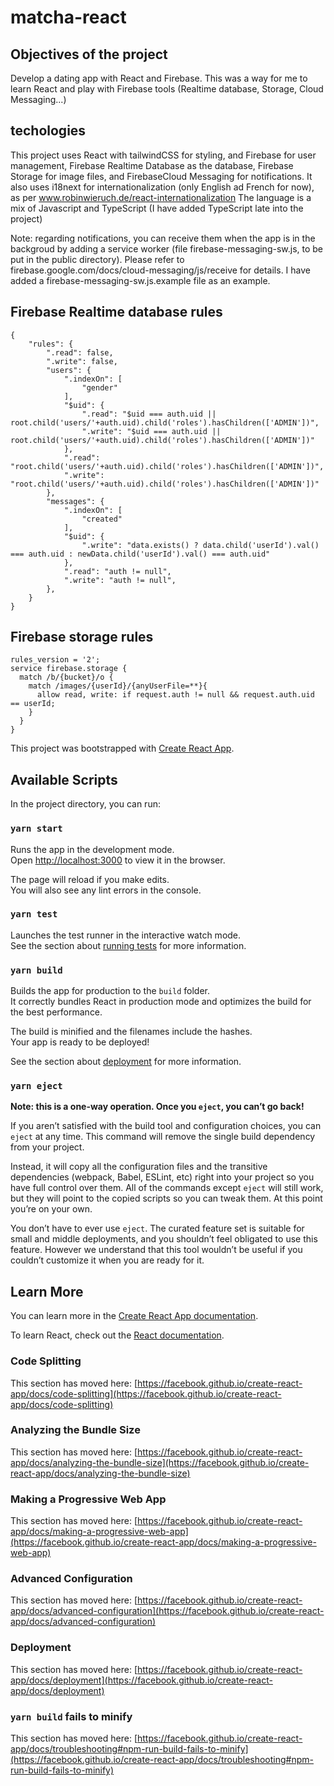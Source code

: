 # matcha-react

## Objectives of the project

Develop a dating app with React and Firebase. This was a way for me to learn
React and play with Firebase tools (Realtime database, Storage, Cloud Messaging...)

## techologies

This project uses React with tailwindCSS for styling, and Firebase for user management, Firebase Realtime Database as the database, Firebase Storage for image files, and FirebaseCloud Messaging for notifications.
It also uses i18next for internationalization (only English ad French for now), as per www.robinwieruch.de/react-internationalization
The language is a mix of Javascript and TypeScript (I have added TypeScript late into the project)

Note: regarding notifications, you can receive them when the app is in the backgroud by adding a service worker (file firebase-messaging-sw.js, to be put in the public directory).
Please refer to firebase.google.com/docs/cloud-messaging/js/receive for details.
I have added a firebase-messaging-sw.js.example file as an example.

## Firebase Realtime database rules

```Firebase realtime database
{
    "rules": {
        ".read": false,
        ".write": false,
        "users": {
            ".indexOn": [
                "gender"
            ],
            "$uid": {
                ".read": "$uid === auth.uid || root.child('users/'+auth.uid).child('roles').hasChildren(['ADMIN'])",
                ".write": "$uid === auth.uid || root.child('users/'+auth.uid).child('roles').hasChildren(['ADMIN'])"
            },
            ".read": "root.child('users/'+auth.uid).child('roles').hasChildren(['ADMIN'])",
            ".write": "root.child('users/'+auth.uid).child('roles').hasChildren(['ADMIN'])"
        },
        "messages": {
            ".indexOn": [
                "created"
            ],
            "$uid": {
                ".write": "data.exists() ? data.child('userId').val() === auth.uid : newData.child('userId').val() === auth.uid"
            },
            ".read": "auth != null",
            ".write": "auth != null",
        },
    }
}

```

## Firebase storage rules

```Firebase storage
rules_version = '2';
service firebase.storage {
  match /b/{bucket}/o {
    match /images/{userId}/{anyUserFile=**}{
      allow read, write: if request.auth != null && request.auth.uid == userId;
    }
  }
}
```

This project was bootstrapped with [Create React App](https://github.com/facebook/create-react-app).

## Available Scripts

In the project directory, you can run:

### `yarn start`

Runs the app in the development mode.\
Open [http://localhost:3000](http://localhost:3000) to view it in the browser.

The page will reload if you make edits.\
You will also see any lint errors in the console.

### `yarn test`

Launches the test runner in the interactive watch mode.\
See the section about [running tests](https://facebook.github.io/create-react-app/docs/running-tests) for more information.

### `yarn build`

Builds the app for production to the `build` folder.\
It correctly bundles React in production mode and optimizes the build for the best performance.

The build is minified and the filenames include the hashes.\
Your app is ready to be deployed!

See the section about [deployment](https://facebook.github.io/create-react-app/docs/deployment) for more information.

### `yarn eject`

**Note: this is a one-way operation. Once you `eject`, you can’t go back!**

If you aren’t satisfied with the build tool and configuration choices, you can `eject` at any time. This command will remove the single build dependency from your project.

Instead, it will copy all the configuration files and the transitive dependencies (webpack, Babel, ESLint, etc) right into your project so you have full control over them. All of the commands except `eject` will still work, but they will point to the copied scripts so you can tweak them. At this point you’re on your own.

You don’t have to ever use `eject`. The curated feature set is suitable for small and middle deployments, and you shouldn’t feel obligated to use this feature. However we understand that this tool wouldn’t be useful if you couldn’t customize it when you are ready for it.

## Learn More

You can learn more in the [Create React App documentation](https://facebook.github.io/create-react-app/docs/getting-started).

To learn React, check out the [React documentation](https://reactjs.org/).

### Code Splitting

This section has moved here: [https://facebook.github.io/create-react-app/docs/code-splitting](https://facebook.github.io/create-react-app/docs/code-splitting)

### Analyzing the Bundle Size

This section has moved here: [https://facebook.github.io/create-react-app/docs/analyzing-the-bundle-size](https://facebook.github.io/create-react-app/docs/analyzing-the-bundle-size)

### Making a Progressive Web App

This section has moved here: [https://facebook.github.io/create-react-app/docs/making-a-progressive-web-app](https://facebook.github.io/create-react-app/docs/making-a-progressive-web-app)

### Advanced Configuration

This section has moved here: [https://facebook.github.io/create-react-app/docs/advanced-configuration](https://facebook.github.io/create-react-app/docs/advanced-configuration)

### Deployment

This section has moved here: [https://facebook.github.io/create-react-app/docs/deployment](https://facebook.github.io/create-react-app/docs/deployment)

### `yarn build` fails to minify

This section has moved here: [https://facebook.github.io/create-react-app/docs/troubleshooting#npm-run-build-fails-to-minify](https://facebook.github.io/create-react-app/docs/troubleshooting#npm-run-build-fails-to-minify)
